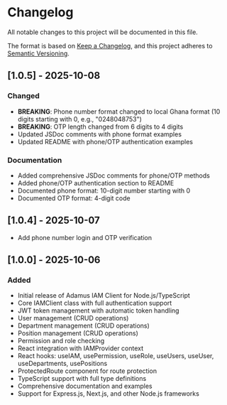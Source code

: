 # Changelog

All notable changes to this project will be documented in this file.

The format is based on [Keep a Changelog](https://keepachangelog.com/en/1.0.0/),
and this project adheres to [Semantic Versioning](https://semver.org/spec/v2.0.0.html).

## [1.0.5] - 2025-10-08

### Changed
- **BREAKING**: Phone number format changed to local Ghana format (10 digits starting with 0, e.g., "0248048753")
- **BREAKING**: OTP length changed from 6 digits to 4 digits
- Updated JSDoc comments with phone format examples
- Updated README with phone/OTP authentication examples

### Documentation
- Added comprehensive JSDoc comments for phone/OTP methods
- Added phone/OTP authentication section to README
- Documented phone format: 10-digit number starting with 0
- Documented OTP format: 4-digit code

## [1.0.4] - 2025-10-07
- Add phone number login and OTP verification

## [1.0.0] - 2025-10-06

### Added
- Initial release of Adamus IAM Client for Node.js/TypeScript
- Core IAMClient class with full authentication support
- JWT token management with automatic token handling
- User management (CRUD operations)
- Department management (CRUD operations)
- Position management (CRUD operations)
- Permission and role checking
- React integration with IAMProvider context
- React hooks: useIAM, usePermission, useRole, useUsers, useUser, useDepartments, usePositions
- ProtectedRoute component for route protection
- TypeScript support with full type definitions
- Comprehensive documentation and examples
- Support for Express.js, Next.js, and other Node.js frameworks
